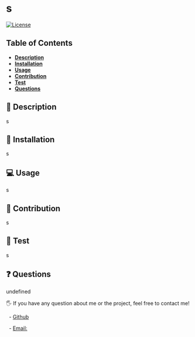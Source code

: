 
   # s 


   [![License](https://img.shields.io/badge/license-ISC-blue)](https://opensource.org/license/ISC)
   
   
   ## Table of Contents
   
   - [**Description**](#📑-description)
   - [**Installation**](#💾-installation)
   - [**Usage**](#💻-usage)
   - [**Contribution**](#🤝-contribution)
   - [**Test**](#🧪-test)
   - [**Questions**](#❓-questions)
   
   ## 📑 Description 
   s
   
   ## 💾 Installation
   s
   
   
   ## 💻 Usage
   s
   
  ## 🤝 Contribution
  s

  ## 🧪 Test
  s

  ## ❓ Questions 
  undefined
   
   🖐 If you have any question about me or the project, feel free to contact me!
   
     - [Github](https://github.com/ctep09)

     - [Email:](mailto:cassandray9@gmail.com)

   
